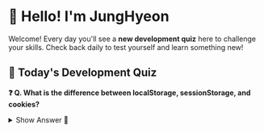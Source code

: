 # 👋 Hello! I'm JungHyeon

Welcome! Every day you'll see a **new development quiz** here to challenge your skills.
Check back daily to test yourself and learn something new!

## 🧩 Today's Development Quiz

<!--START_SECTION:quiz-->

**❓ Q. What is the difference between localStorage, sessionStorage, and cookies?**

<details>
<summary>Show Answer 👀</summary>
<p>localStorage: persists indefinitely
sessionStorage: persists until tab closed
cookies: sent to server, has size limit</p>
</details>
<!--END_SECTION:quiz-->
